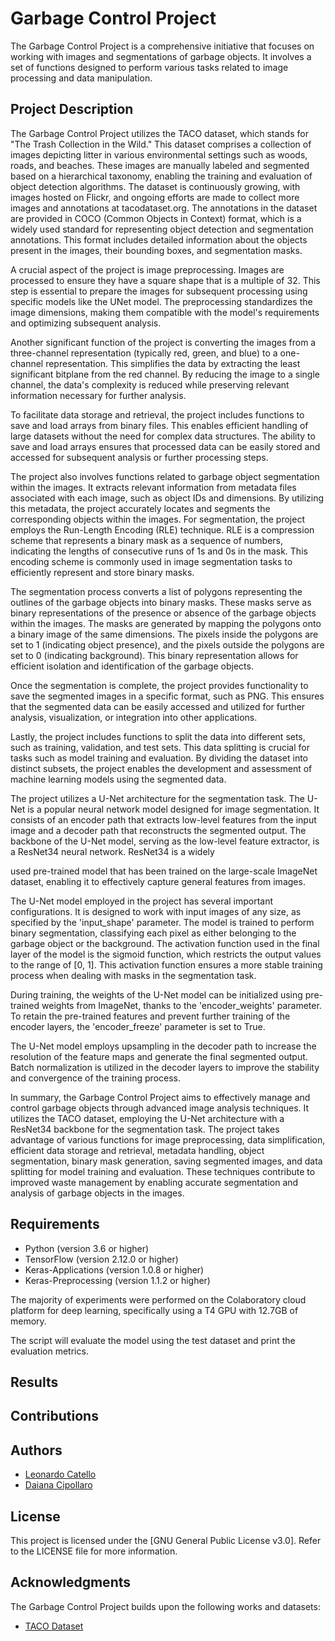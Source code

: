 # Garbage Control Project
The Garbage Control Project is a comprehensive initiative that focuses on working with images and segmentations of garbage objects. It involves a set of functions designed to perform various tasks related to image processing and data manipulation.

## Project Description
The Garbage Control Project utilizes the TACO dataset, which stands for "The Trash Collection in the Wild." This dataset comprises a collection of images depicting litter in various environmental settings such as woods, roads, and beaches. These images are manually labeled and segmented based on a hierarchical taxonomy, enabling the training and evaluation of object detection algorithms. The dataset is continuously growing, with images hosted on Flickr, and ongoing efforts are made to collect more images and annotations at tacodataset.org. The annotations in the dataset are provided in COCO (Common Objects in Context) format, which is a widely used standard for representing object detection and segmentation annotations. This format includes detailed information about the objects present in the images, their bounding boxes, and segmentation masks.

A crucial aspect of the project is image preprocessing. Images are processed to ensure they have a square shape that is a multiple of 32. This step is essential to prepare the images for subsequent processing using specific models like the UNet model. The preprocessing standardizes the image dimensions, making them compatible with the model's requirements and optimizing subsequent analysis.

Another significant function of the project is converting the images from a three-channel representation (typically red, green, and blue) to a one-channel representation. This simplifies the data by extracting the least significant bitplane from the red channel. By reducing the image to a single channel, the data's complexity is reduced while preserving relevant information necessary for further analysis.

To facilitate data storage and retrieval, the project includes functions to save and load arrays from binary files. This enables efficient handling of large datasets without the need for complex data structures. The ability to save and load arrays ensures that processed data can be easily stored and accessed for subsequent analysis or further processing steps.

The project also involves functions related to garbage object segmentation within the images. It extracts relevant information from metadata files associated with each image, such as object IDs and dimensions. By utilizing this metadata, the project accurately locates and segments the corresponding objects within the images. For segmentation, the project employs the Run-Length Encoding (RLE) technique. RLE is a compression scheme that represents a binary mask as a sequence of numbers, indicating the lengths of consecutive runs of 1s and 0s in the mask. This encoding scheme is commonly used in image segmentation tasks to efficiently represent and store binary masks.

The segmentation process converts a list of polygons representing the outlines of the garbage objects into binary masks. These masks serve as binary representations of the presence or absence of the garbage objects within the images. The masks are generated by mapping the polygons onto a binary image of the same dimensions. The pixels inside the polygons are set to 1 (indicating object presence), and the pixels outside the polygons are set to 0 (indicating background). This binary representation allows for efficient isolation and identification of the garbage objects.

Once the segmentation is complete, the project provides functionality to save the segmented images in a specific format, such as PNG. This ensures that the segmented data can be easily accessed and utilized for further analysis, visualization, or integration into other applications.

Lastly, the project includes functions to split the data into different sets, such as training, validation, and test sets. This data splitting is crucial for tasks such as model training and evaluation. By dividing the dataset into distinct subsets, the project enables the development and assessment of machine learning models using the segmented data.

The project utilizes a U-Net architecture for the segmentation task. The U-Net is a popular neural network model designed for image segmentation. It consists of an encoder path that extracts low-level features from the input image and a decoder path that reconstructs the segmented output. The backbone of the U-Net model, serving as the low-level feature extractor, is a ResNet34 neural network. ResNet34 is a widely

 used pre-trained model that has been trained on the large-scale ImageNet dataset, enabling it to effectively capture general features from images.

The U-Net model employed in the project has several important configurations. It is designed to work with input images of any size, as specified by the 'input_shape' parameter. The model is trained to perform binary segmentation, classifying each pixel as either belonging to the garbage object or the background. The activation function used in the final layer of the model is the sigmoid function, which restricts the output values to the range of [0, 1]. This activation function ensures a more stable training process when dealing with masks in the segmentation task.

During training, the weights of the U-Net model can be initialized using pre-trained weights from ImageNet, thanks to the 'encoder_weights' parameter. To retain the pre-trained features and prevent further training of the encoder layers, the 'encoder_freeze' parameter is set to True.

The U-Net model employs upsampling in the decoder path to increase the resolution of the feature maps and generate the final segmented output. Batch normalization is utilized in the decoder layers to improve the stability and convergence of the training process.

In summary, the Garbage Control Project aims to effectively manage and control garbage objects through advanced image analysis techniques. It utilizes the TACO dataset, employing the U-Net architecture with a ResNet34 backbone for the segmentation task. The project takes advantage of various functions for image preprocessing, data simplification, efficient data storage and retrieval, metadata handling, object segmentation, binary mask generation, saving segmented images, and data splitting for model training and evaluation. These techniques contribute to improved waste management by enabling accurate segmentation and analysis of garbage objects in the images.

## Requirements
- Python (version 3.6 or higher)
- TensorFlow (version 2.12.0 or higher)
- Keras-Applications (version 1.0.8 or higher)
- Keras-Preprocessing (version 1.1.2 or higher)

The majority of experiments were performed on the Colaboratory cloud platform for deep learning, specifically using a T4 GPU with 12.7GB of memory.

The script will evaluate the model using the test dataset and print the evaluation metrics.

## Results

## Contributions

## Authors
- [Leonardo Catello](https://github.com/Leonard2310) 
- [Daiana Cipollaro](https://github.com/Dad-cip)

## License
This project is licensed under the [GNU General Public License v3.0]. Refer to the LICENSE file for more information.

## Acknowledgments
The Garbage Control Project builds upon the following works and datasets:

- [TACO Dataset](https://github.com/pedropro/TACO)
